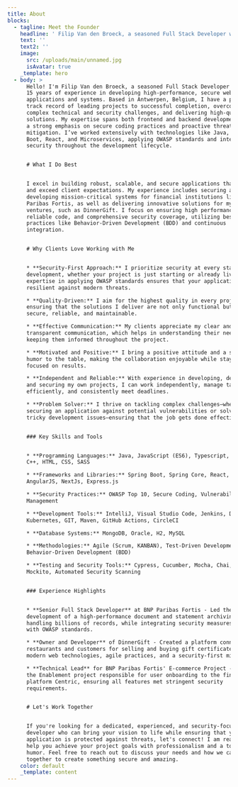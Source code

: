```yaml
---
title: About
blocks:
  - tagline: Meet the Founder
    headline: ' Filip Van den Broeck, a seasoned Full Stack Developer with over 15 years of experience in developing high-performance, secure web applications and systems.'
    text: ''
    text2: ''
    image:
      src: /uploads/main/unnamed.jpg
      isAvatar: true
    _template: hero
  - body: >
      Hello! I'm Filip Van den Broeck, a seasoned Full Stack Developer with over
      15 years of experience in developing high-performance, secure web
      applications and systems. Based in Antwerpen, Belgium, I have a proven
      track record of leading projects to successful completion, overcoming
      complex technical and security challenges, and delivering high-quality
      solutions. My expertise spans both frontend and backend development, with
      a strong emphasis on secure coding practices and proactive threat
      mitigation. I’ve worked extensively with technologies like Java, Spring
      Boot, React, and Microservices, applying OWASP standards and integrating
      security throughout the development lifecycle.


      # What I Do Best


      I excel in building robust, scalable, and secure applications that meet
      and exceed client expectations. My experience includes securing and
      developing mission-critical systems for financial institutions like BNP
      Paribas Fortis, as well as delivering innovative solutions for my own
      ventures, such as DinnerGift. I focus on ensuring high performance,
      reliable code, and comprehensive security coverage, utilizing best
      practices like Behavior-Driven Development (BDD) and continuous
      integration.


      # Why Clients Love Working with Me


      * **Security-First Approach:** I prioritize security at every stage of
      development, whether your project is just starting or already live. My
      expertise in applying OWASP standards ensures that your application is
      resilient against modern threats.

      * **Quality-Driven:** I aim for the highest quality in every project,
      ensuring that the solutions I deliver are not only functional but also
      secure, reliable, and maintainable.

      * **Effective Communication:** My clients appreciate my clear and
      transparent communication, which helps in understanding their needs and
      keeping them informed throughout the project.

      * **Motivated and Positive:** I bring a positive attitude and a sense of
      humor to the table, making the collaboration enjoyable while staying
      focused on results.

      * **Independent and Reliable:** With experience in developing, deploying,
      and securing my own projects, I can work independently, manage tasks
      efficiently, and consistently meet deadlines.

      * **Problem Solver:** I thrive on tackling complex challenges—whether it’s
      securing an application against potential vulnerabilities or solving
      tricky development issues—ensuring that the job gets done effectively.


      ### Key Skills and Tools


      * **Programming Languages:** Java, JavaScript (ES6), Typescript, PHP, C,
      C++, HTML, CSS, SASS

      * **Frameworks and Libraries:** Spring Boot, Spring Core, React, Redux,
      AngularJS, NextJs, Express.js

      * **Security Practices:** OWASP Top 10, Secure Coding, Vulnerability
      Management

      * **Development Tools:** IntelliJ, Visual Studio Code, Jenkins, Docker,
      Kubernetes, GIT, Maven, GitHub Actions, CircleCI

      * **Database Systems:** MongoDB, Oracle, H2, MySQL

      * **Methodologies:** Agile (Scrum, KANBAN), Test-Driven Development (TDD),
      Behavior-Driven Development (BDD)

      * **Testing and Security Tools:** Cypress, Cucumber, Mocha, Chai, JUnit,
      Mockito, Automated Security Scanning


      ### Experience Highlights


      * **Senior Full Stack Developer** at BNP Paribas Fortis - Led the
      development of a high-performance document and statement archiving system,
      handling billions of records, while integrating security measures aligned
      with OWASP standards.

      * **Owner and Developer** of DinnerGift - Created a platform connecting
      restaurants and customers for selling and buying gift certificates, using
      modern web technologies, agile practices, and a security-first mindset.

      * **Technical Lead** for BNP Paribas Fortis' E-commerce Project - Managed
      the Enablement project responsible for user onboarding to the financial
      platform Centric, ensuring all features met stringent security
      requirements.


      # Let's Work Together


      If you're looking for a dedicated, experienced, and security-focused
      developer who can bring your vision to life while ensuring that your
      application is protected against threats, let's connect! I am ready to
      help you achieve your project goals with professionalism and a touch of
      humor. Feel free to reach out to discuss your needs and how we can work
      together to create something secure and amazing.
    color: default
    _template: content
---
```


